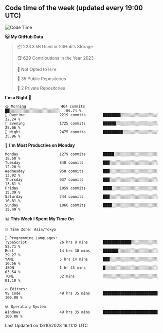 ## Code time of the week (updated every 19:00 UTC)

<!--START_SECTION:waka-->
![Code Time](http://img.shields.io/badge/Code%20Time-2%2C228%20hrs%2014%20mins-blue)

**🐱 My GitHub Data** 

> 📦 223.3 kB Used in GitHub's Storage 
 > 
> 🏆 629 Contributions in the Year 2023
 > 
> 🚫 Not Opted to Hire
 > 
> 📜 35 Public Repositories 
 > 
> 🔑 2 Private Repositories 
 > 
**I'm a Night 🦉** 

```text
🌞 Morning                464 commits         ██░░░░░░░░░░░░░░░░░░░░░░░   06.74 % 
🌆 Daytime                2219 commits        ████████░░░░░░░░░░░░░░░░░   32.24 % 
🌃 Evening                1725 commits        ██████░░░░░░░░░░░░░░░░░░░   25.06 % 
🌙 Night                  2475 commits        █████████░░░░░░░░░░░░░░░░   35.96 % 
```
📅 **I'm Most Productive on Monday** 

```text
Monday                   1279 commits        █████░░░░░░░░░░░░░░░░░░░░   18.58 % 
Tuesday                  840 commits         ███░░░░░░░░░░░░░░░░░░░░░░   12.20 % 
Wednesday                958 commits         ███░░░░░░░░░░░░░░░░░░░░░░   13.92 % 
Thursday                 937 commits         ███░░░░░░░░░░░░░░░░░░░░░░   13.61 % 
Friday                   1059 commits        ████░░░░░░░░░░░░░░░░░░░░░   15.39 % 
Saturday                 744 commits         ███░░░░░░░░░░░░░░░░░░░░░░   10.81 % 
Sunday                   1066 commits        ████░░░░░░░░░░░░░░░░░░░░░   15.49 % 
```


📊 **This Week I Spent My Time On** 

```text
🕑︎ Time Zone: Asia/Tokyo

💬 Programming Languages: 
TypeScript               26 hrs 8 mins       █████████████░░░░░░░░░░░░   52.71 % 
Rust                     14 hrs 30 mins      ███████░░░░░░░░░░░░░░░░░░   29.27 % 
YAML                     5 hrs 14 mins       ███░░░░░░░░░░░░░░░░░░░░░░   10.56 % 
JSON                     1 hr 45 mins        █░░░░░░░░░░░░░░░░░░░░░░░░   03.54 % 
TOML                     32 mins             ░░░░░░░░░░░░░░░░░░░░░░░░░   01.10 % 

🔥 Editors: 
VS Code                  49 hrs 35 mins      █████████████████████████   100.00 % 

💻 Operating System: 
Windows                  49 hrs 35 mins      █████████████████████████   100.00 % 
```


 Last Updated on 13/10/2023 19:11:12 UTC
<!--END_SECTION:waka-->